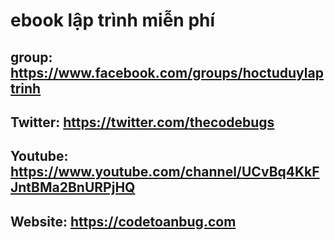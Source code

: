 # ebook lập trình miễn phí

## group: https://www.facebook.com/groups/hoctuduylaptrinh

## Twitter: https://twitter.com/thecodebugs

## Youtube: https://www.youtube.com/channel/UCvBq4KkFJntBMa2BnURPjHQ

## Website: https://codetoanbug.com


